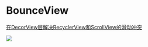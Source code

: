 # BounceView
[在DecorView层解决RecyclerView和ScrollView的滑动冲突 ](http://blog.csdn.net/sw5131899/article/details/72637856)

![](https://github.com/SingleShu/BounceView/raw/master/Logo/GIF.git)

